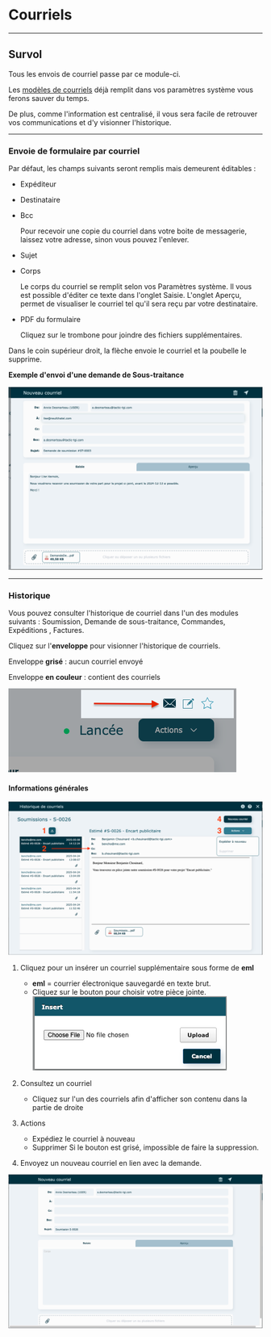 # Courriels

---

## Survol

Tous les envois de courriel passe par ce module-ci.

Les [modèles de courriels](https://app.clickup.com/9017115504/v/dc/8cqcgvg-21377/8cqcgvg-17537?block=block-0c182199-7d5a-4d2d-9e9b-23375e477919) déjà remplit dans vos paramètres système vous ferons sauver du temps.

De plus, comme l'information est centralisé, il vous sera facile de retrouver vos communications et d'y visionner l'historique.

---

### Envoie de formulaire par courriel

Par défaut, les champs suivants seront remplis mais demeurent éditables :

- Expéditeur
- Destinataire
- Bcc

  Pour recevoir une copie du courriel dans votre boite de messagerie, laissez votre adresse, sinon vous pouvez l'enlever.

- Sujet
- Corps

  Le corps du courriel se remplit selon vos Paramètres système. Il vous est possible d'éditer ce texte dans l'onglet Saisie. L'onglet Aperçu, permet de visualiser le courriel tel qu'il sera reçu par votre destinataire.

- PDF du formulaire

  Cliquez sur le trombone pour joindre des fichiers supplémentaires.

Dans le coin supérieur droit, la flèche envoie le courriel et la poubelle le supprime.

**Exemple d'envoi d'une demande de Sous-traitance**

![](../../static/img/Courriels_Nouveau_1.png)

---

### Historique

Vous pouvez consulter l'historique de courriel dans l'un des modules suivants : Soumission, Demande de sous-traitance, Commandes, Expéditions , Factures.

Cliquez sur l'**enveloppe** pour visionner l'historique de courriels.

Enveloppe **grisé** : aucun courriel envoyé

Enveloppe **en couleur** : contient des courriels

![](../../static/img/Courriels_Historique_1.png)

#### Informations générales

![](../../static/img/Courriels_Historique_2.png)

1. Cliquez pour un insérer un courriel supplémentaire sous forme de **eml**
   - **eml** = courrier électronique sauvegardé en texte brut.
   - Cliquez sur le bouton pour choisir votre pièce jointe.
   ![](../../static/img/Courriels_Historique_3.png)

2. Consultez un courriel
   - Cliquez sur l'un des courriels afin d'afficher son contenu dans la partie de droite
3. Actions
   - Expédiez le courriel à nouveau
   - Supprimer
     Si le bouton est grisé, impossible de faire la suppression.
4. Envoyez un nouveau courriel en lien avec la demande.

![](../../static/img/Courriels_Nouveau_2.png)

